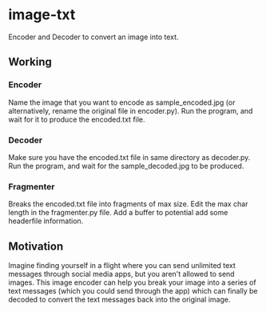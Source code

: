 # image-txt
Encoder and Decoder to convert an image into text.

## Working

### Encoder

Name the image that you want to encode as sample_encoded.jpg (or alternatively, rename the original file in encoder.py). Run the program, and wait for it to produce the encoded.txt file.

### Decoder

Make sure you have the encoded.txt file in same directory as decoder.py. Run the program, and wait for the sample_decoded.jpg to be produced.

### Fragmenter

Breaks the encoded.txt file into fragments of max size. Edit the max char length in the fragmenter.py file. Add a buffer to potential add some headerfile information.

## Motivation

Imagine finding yourself in a flight where you can send unlimited text messages through social media apps, but you aren't allowed to send images. This image encoder can help you break your image into a series of text messages (which you could send through the app) which can finally be decoded to convert the text messages back into the original image.